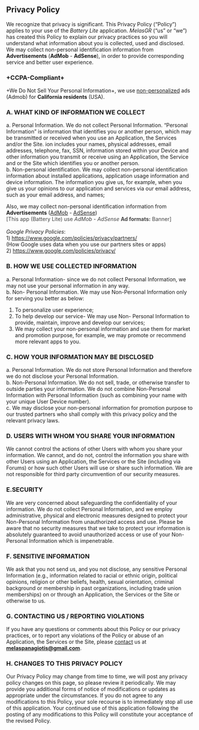 ## Privacy Policy

We recognize that privacy is significant. This Privacy Policy (“Policy”) applies to your use of the _Battery Lite_ application.
_MelasGR_ (“us” or “we”) has created this Policy to explain our privacy practices so you will understand what information about you is collected, used and disclosed. We may collect non-personal identification information from **Advertisements** (**AdMob** - **AdSense**), in order to provide  corresponding service and better user experience.

<p><strong><h3>+CCPA-Compliant+</h3></strong></p>
        +We Do Not Sell Your Personal Information+, we use <u>non-personalized</u> ads (Admob) for <strong>California residents</strong> (USA).
          <br>

### A. WHAT KIND OF INFORMATION WE COLLECT

a. Personal Information. We do not collect Personal Information. “Personal Information” is information that identifies you or another person, which may be transmitted or received when you use an Application, the Services and/or the Site. ion includes your names, physical addresses, email addresses, telephone, fax, SSN, information stored within your Device and other information you transmit or receive using an Application, the Service and or the Site which identifies you or another person.<br>
b. Non-personal identification. We may collect non-personal identification information about installed applications, application usage information and device information.
The information you give us, for example, when you give us your opinions to our application and services via our email address, such as your email address, and names;

Also, we may collect non-personal identification information from <strong>Advertisements</strong> (<a href="https://www.admob.com">AdMob</a> - <a href="https://www.adsense.com">AdSense</a>)<br><font color='#444444'>[This app (Battery Lite) use  <i>AdMob - AdSense</i> <strong>Ad formats:</strong> Banner]</font><br><br><i>Google Privacy Policies</i>:<br>1) <a href="https://www.google.com/policies/privacy/partners/">https://www.google.com/policies/privacy/partners/</a><br>(How Google uses data when you use our partners sites or apps)<br>2) <a href="https://www.google.com/policies/privacy/">https://www.google.com/policies/privacy/</a>

### B. HOW WE USE COLLECTED INFORMATION

a. Personal Information- since we do not collect Personal Information, we may not use your personal information in any way.<br>
b. Non- Personal Information. We may use Non-Personal Information only for serving you better as below:<br>
1. To personalize user experience;<br>
2. To help develop our service- We may use Non- Personal Information to provide, maintain, improve and develop our services;<br>
3. We may collect your non-personal information and use them for market and promotion purpose, for example, we may promote or recommend more relevant apps to you.

### C. HOW YOUR INFORMATION MAY BE DISCLOSED

a. Personal Information. We do not store Personal Information and therefore we do not disclose your Personal Information.<br>
b. Non-Personal Information. We do not sell, trade, or otherwise transfer to outside parties your information. We do not combine Non-Personal Information with Personal Information (such as combining your name with your unique User Device number).<br>
c. We may disclose your non-personal information for promotion purpose to our trusted partners who shall comply with this privacy policy and the relevant privacy laws.

### D. USERS WITH WHOM YOU SHARE YOUR INFORMATION

We cannot control the actions of other Users with whom you share your information. We cannot, and do not, control the information you share with other Users using an Application, the Services or the Site (including via Forums) or how such other Users will use or share such information. We are not responsible for third party circumvention of our security measures.

### E.SECURITY

We are very concerned about safeguarding the confidentiality of your information. We do not collect Personal Information, and we employ administrative, physical and electronic measures designed to protect your Non-Personal Information from unauthorized access and use. Please be aware that no security measures that we take to protect your information is absolutely guaranteed to avoid unauthorized access or use of your Non-Personal Information which is impenetrable.

### F. SENSITIVE INFORMATION

We ask that you not send us, and you not disclose, any sensitive Personal Information (e.g., information related to racial or ethnic origin, political opinions, religion or other beliefs, health, sexual orientation, criminal background or membership in past organizations, including trade union memberships) on or through an Application, the Services or the Site or otherwise to us.

### G. CONTACTING US / REPORTING VIOLATIONS

If you have any questions or comments about this Policy or our privacy practices, or to report any violations of the Policy or abuse of an Application, the Services or the Site, please <a href="mailto:melaspanagiotis@gmail.com">contact</a> us at **melaspanagiotis@gmail.com**.

### H. CHANGES TO THIS PRIVACY POLICY

Our Privacy Policy may change from time to time, we will post any privacy policy changes on this page, so please review it periodically. We may provide you additional forms of notice of modifications or updates as appropriate under the circumstances.
If you do not agree to any modifications to this Policy, your sole recourse is to immediately stop all use of this application. Your continued use of this application following the posting of any modifications to this Policy will constitute your acceptance of the revised Policy.
